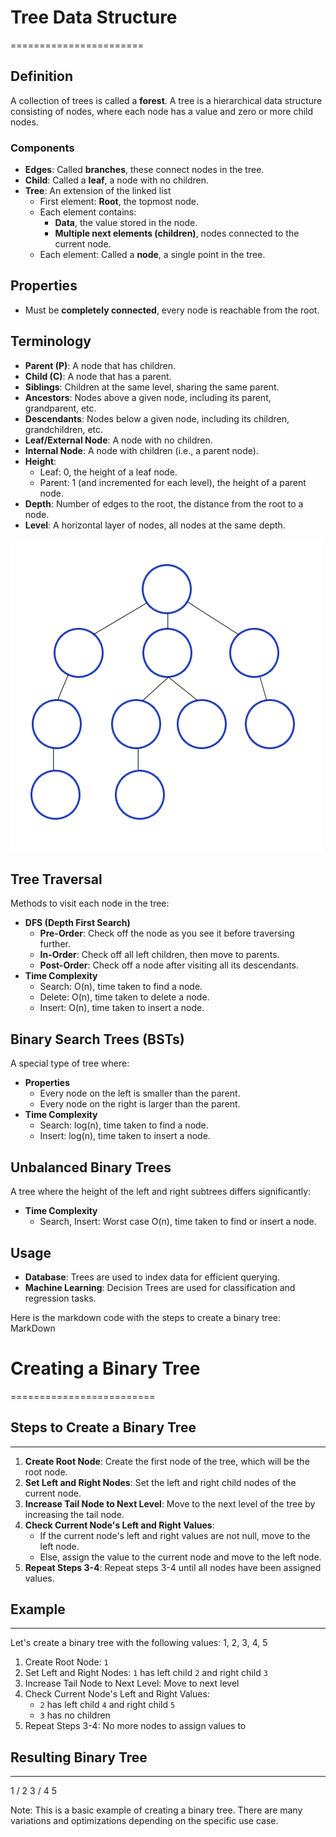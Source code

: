 # Tree Data Structure
=======================

## Definition
A collection of trees is called a **forest**. A tree is a hierarchical data structure consisting of nodes, where each node has a value and zero or more child nodes.

### Components
* **Edges**: Called **branches**, these connect nodes in the tree.
* **Child**: Called a **leaf**, a node with no children.
* **Tree**: An extension of the linked list
	+ First element: **Root**, the topmost node.
	+ Each element contains:
		- **Data**, the value stored in the node.
		- **Multiple next elements (children)**, nodes connected to the current node.
	+ Each element: Called a **node**, a single point in the tree.

## Properties
* Must be **completely connected**, every node is reachable from the root.

## Terminology
* **Parent (P)**: A node that has children.
* **Child (C)**: A node that has a parent.
* **Siblings**: Children at the same level, sharing the same parent.
* **Ancestors**: Nodes above a given node, including its parent, grandparent, etc.
* **Descendants**: Nodes below a given node, including its children, grandchildren, etc.
* **Leaf/External Node**: A node with no children.
* **Internal Node**: A node with children (i.e., a parent node).
* **Height**:
	+ Leaf: 0, the height of a leaf node.
	+ Parent: 1 (and incremented for each level), the height of a parent node.
* **Depth**: Number of edges to the root, the distance from the root to a node.
* **Level**: A horizontal layer of nodes, all nodes at the same depth.

![Alt text](image.png)

## Tree Traversal
Methods to visit each node in the tree:

* **DFS (Depth First Search)**
	+ **Pre-Order**: Check off the node as you see it before traversing further.
	+ **In-Order**: Check off all left children, then move to parents.
	+ **Post-Order**: Check off a node after visiting all its descendants.
* **Time Complexity**
	+ Search: O(n), time taken to find a node.
	+ Delete: O(n), time taken to delete a node.
	+ Insert: O(n), time taken to insert a node.

## Binary Search Trees (BSTs)
A special type of tree where:

* **Properties**
	+ Every node on the left is smaller than the parent.
	+ Every node on the right is larger than the parent.
* **Time Complexity**
	+ Search: log(n), time taken to find a node.
	+ Insert: log(n), time taken to insert a node.

## Unbalanced Binary Trees
A tree where the height of the left and right subtrees differs significantly:

* **Time Complexity**
	+ Search, Insert: Worst case O(n), time taken to find or insert a node.

## Usage
* **Database**: Trees are used to index data for efficient querying.
* **Machine Learning**: Decision Trees are used for classification and regression tasks.

Here is the markdown code with the steps to create a binary tree:
MarkDown

# Creating a Binary Tree
=========================

## Steps to Create a Binary Tree
-----------------------------

1. **Create Root Node**: Create the first node of the tree, which will be the root node.
2. **Set Left and Right Nodes**: Set the left and right child nodes of the current node.
3. **Increase Tail Node to Next Level**: Move to the next level of the tree by increasing the tail node.
4. **Check Current Node's Left and Right Values**:
	* If the current node's left and right values are not null, move to the left node.
	* Else, assign the value to the current node and move to the left node.
5. **Repeat Steps 3-4**: Repeat steps 3-4 until all nodes have been assigned values.

## Example
-----------

Let's create a binary tree with the following values: 1, 2, 3, 4, 5

1. Create Root Node: `1`
2. Set Left and Right Nodes: `1` has left child `2` and right child `3`
3. Increase Tail Node to Next Level: Move to next level
4. Check Current Node's Left and Right Values:
	* `2` has left child `4` and right child `5`
	* `3` has no children
5. Repeat Steps 3-4: No more nodes to assign values to

## Resulting Binary Tree
------------------------
1
/
2 3
/
4 5

Note: This is a basic example of creating a binary tree. There are many variations and optimizations depending on the specific use case.